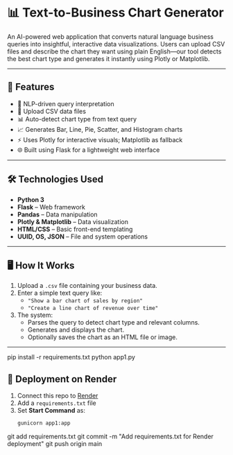 # 📊 Text-to-Business Chart Generator

An AI-powered web application that converts natural language business queries into insightful, interactive data visualizations. Users can upload CSV files and describe the chart they want using plain English—our tool detects the best chart type and generates it instantly using Plotly or Matplotlib.

---

## 🚀 Features

- 🧠 NLP-driven query interpretation
- 📁 Upload CSV data files
- 📊 Auto-detect chart type from text query
- 📈 Generates Bar, Line, Pie, Scatter, and Histogram charts
- ⚡ Uses Plotly for interactive visuals; Matplotlib as fallback
- 🌐 Built using Flask for a lightweight web interface

---

## 🛠️ Technologies Used

- **Python 3**
- **Flask** – Web framework
- **Pandas** – Data manipulation
- **Plotly & Matplotlib** – Data visualization
- **HTML/CSS** – Basic front-end templating
- **UUID, OS, JSON** – File and system operations

---

## 🖥️ How It Works

1. Upload a `.csv` file containing your business data.
2. Enter a simple text query like:
   - `"Show a bar chart of sales by region"`
   - `"Create a line chart of revenue over time"`
3. The system:
   - Parses the query to detect chart type and relevant columns.
   - Generates and displays the chart.
   - Optionally saves the chart as an HTML file or image.

---

pip install -r requirements.txt
python app1.py


## 🚀 Deployment on Render

1. Connect this repo to [Render](https://render.com/)
2. Add a `requirements.txt` file
3. Set **Start Command** as:
   ```bash
   gunicorn app1:app

git add requirements.txt
git commit -m "Add requirements.txt for Render deployment"
git push origin main

